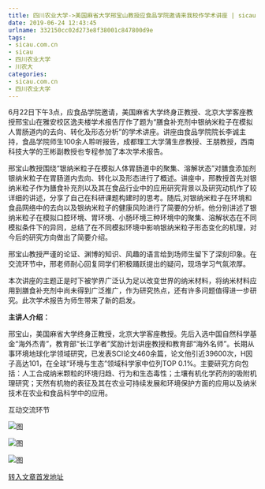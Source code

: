 ```yaml
---
title: 四川农业大学->美国麻省大学邢宝山教授应食品学院邀请来我校作学术讲座 | sicau.com.cn
date: 2019-06-24 12:43:45
urlname: 332150cc02d273e8f38001c847800d9e
tags: 
- sicau.com.cn
- sicau
- 四川农业大学
- 川农大
categories:
- sicau.com.cn
- 四川农业大学
---
```



6月22日下午3点，应食品学院邀请，美国麻省大学终身正教授、北京大学客座教授邢宝山在雅安校区逸夫楼学术报告厅作了题为“膳食补充剂中银纳米粒子在模拟人胃肠道内的去向、转化及形态分析”的学术讲座。讲座由食品学院院长李诚主持，食品学院师生100余人聆听报告，成都理工大学蒲生彦教授、王朋教授，西南科技大学的王彬副教授也专程参加了本次学术报告。

邢宝山教授围绕“银纳米粒子在模拟人体胃肠道中的聚集、溶解状态”对膳食添加剂银纳米粒子在胃肠道内去向、转化以及形态进行了概述。讲座中，邢教授首先对银纳米粒子作为膳食补充剂以及其在食品行业中的应用研究背景以及研究动机作了较详细的讲述，分享了自己在科研课题构建时的思考。随后,对银纳米粒子在环境和食品网络中的去向以及银纳米粒子的健康风险进行了简要的分析。他分别讲述了银纳米粒子在模拟口腔环境、胃环境、小肠环境三种环境中的聚集、溶解状态在不同模拟条件下的异同，总结了在不同模拟环境中影响银纳米粒子形态变化的机理，对今后的研究方向做出了简要介绍。

邢宝山教授严谨的论证、渊博的知识、风趣的语言给到场师生留下了深刻印象。在交流环节中，邢老师耐心回复同学们积极踊跃提出的疑问，现场学习气氛浓厚。

本次讲座的主题正是时下被学界广泛认为足以改变世界的纳米材料，将纳米材料应用到膳食补充剂中尚未得到广泛推广，作为研究热点，还有许多问题值得进一步研究。此次学术报告为师生带来了新的启发。

**主讲人介绍：**

邢宝山，美国麻省大学终身正教授，北京大学客座教授。先后入选中国自然科学基金“海外杰青”，教育部“长江学者”奖励计划讲座教授和教育部“海外名师”。长期从事环境地球化学领域研究，已发表SCI论文460余篇，论文他引近39600次，H因子高达101，在全球“环境与生态”领域科学家中位列TOP 0.1%。主要研究方向包括：人工合成纳米颗粒的环境归趋、行为和生态毒性；土壤有机化学药剂的吸附机理研究；天然有机物的表征及其在农业可持续发展和环境保护方面的应用以及纳米技术在农业和食品科学中的应用。

互动交流环节



![图](https://news.sicau.edu.cn/__local/9/43/99/02F8047D824BBB23E53CC3051B3_E9AE6B39_2C29C.jpg)

![图](https://news.sicau.edu.cn/__local/0/48/9C/8A6F82D5E3AC146F3539EB93C33_1ECB9F8A_29DB3.jpg)

![图](https://news.sicau.edu.cn/__local/0/34/A2/AF7F34A69097FC2FE8AEAC01177_E03789DB_360C8.jpg)

[转入文章首发地址](https://news.sicau.edu.cn/info/1078/52255.htm)